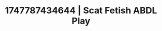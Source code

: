 ---
categories:
- Chastity play
- Threesome action
- Erotic dance
- Queer kinks
- Safe for work
image: /assets/images/1747787434644.jpg
layout: post
seo:
  description: Featured content with artistic ABDL Play, Scat Fetish. HD images available.
  keywords: ABDL Play, Scat Fetish
  og_image: /assets/images/1747787434644.jpg
  schema_type: VisualArtwork
tags:
- ABDL Play
- Scat Fetish
- '#1747787434644'
title: 1747787434644 | Scat Fetish ABDL Play
---